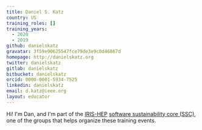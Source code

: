 ```yaml
---
title: Daniel S. Katz
country: US
training_roles: []
training_years:
  - 2020
  - 2019
github: danielskatz
gravatar: 3f59e90625547fce79de3e9c0d46867d
homepage: http://danielskatz.org
twitter: danielskatz
gitlab: danielskatz
bitbucket: danielskatz
orcid: 0000-0001-5934-7525
linkedin: danielskatz
email: d.katz@ieee.org
layout: educator
---
```


Hi! I'm Dan, and I'm part of the [IRIS-HEP](https://iris-hep.org)
[software sustainability core (SSC)](https://iris-hep.org/ssc.html), one of the
groups that helps organize these training events.
